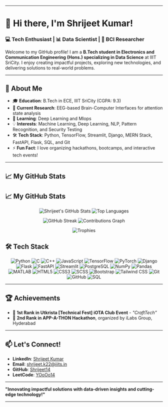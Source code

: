 
---

# 👋 Hi there, I'm Shrijeet Kumar!  

### 💻 Tech Enthusiast | 📊 Data Scientist | 🔬 BCI Researcher  

Welcome to my GitHub profile! I am a **B.Tech student in Electronics and Communication Engineering (Hons.) specializing in Data Science** at IIIT SriCity. I enjoy creating impactful projects, exploring new technologies, and delivering solutions to real-world problems.

---

## 🚀 About Me  
- 🎓 **Education**: B.Tech in ECE, IIIT SriCity (CGPA: 9.3)  
- 🔭 **Current Research**: EEG-based Brain-Computer Interfaces for attention state analysis  
- 🌱 **Learning**: Deep Learning and Mlops 
- 💡 **Interests**: Machine Learning, Deep Learning, NLP, Pattern Recognition, and Security Testing  
- 🛠 **Tech Stack**: Python, TensorFlow, Streamlit, Django, MERN Stack, FastAPI, Flask, SQL, and Git  
- ⚡ **Fun Fact**: I love organizing hackathons, bootcamps, and interactive tech events!  

---

## 📈 My GitHub Stats  
## 📈 My GitHub Stats  

<p align="center">
  <img src="https://github-readme-stats.vercel.app/api?username=Shrijeet14&show_icons=true&theme=radical" alt="Shrijeet's GitHub Stats" />
  <img src="https://github-readme-stats.vercel.app/api/top-langs/?username=Shrijeet14&layout=compact&theme=radical" alt="Top Languages" />
</p>
<p align="center">
  <img src="https://github-readme-streak-stats.herokuapp.com/?user=Shrijeet14&theme=radical" alt="GitHub Streak" />
  <img src="https://github-readme-activity-graph.cyclic.app/graph?username=Shrijeet14&theme=radical" alt="Contributions Graph" />
</p>
<p align="center">
  <img src="https://github-profile-trophy.vercel.app/?username=Shrijeet14&theme=radical&no-frame=true&row=1&column=6" alt="Trophies" />
</p>  
 

## 🛠 Tech Stack  

<p align="center">
  <img src="https://img.shields.io/badge/Python-3776AB?style=for-the-badge&logo=python&logoColor=white" alt="Python" />
  <img src="https://img.shields.io/badge/C-A8B9CC?style=for-the-badge&logo=c&logoColor=white" alt="C" />
  <img src="https://img.shields.io/badge/C++-00599C?style=for-the-badge&logo=cplusplus&logoColor=white" alt="C++" />
  <img src="https://img.shields.io/badge/JavaScript-F7DF1E?style=for-the-badge&logo=javascript&logoColor=black" alt="JavaScript" />
  <img src="https://img.shields.io/badge/TensorFlow-FF6F00?style=for-the-badge&logo=tensorflow&logoColor=white" alt="TensorFlow" />
  <img src="https://img.shields.io/badge/PyTorch-EE4C2C?style=for-the-badge&logo=pytorch&logoColor=white" alt="PyTorch" />
  <img src="https://img.shields.io/badge/Django-092E20?style=for-the-badge&logo=django&logoColor=white" alt="Django" />
  <img src="https://img.shields.io/badge/Flask-000000?style=for-the-badge&logo=flask&logoColor=white" alt="Flask" />
  <img src="https://img.shields.io/badge/FastAPI-009688?style=for-the-badge&logo=fastapi&logoColor=white" alt="FastAPI" />
  <img src="https://img.shields.io/badge/Streamlit-FF4B4B?style=for-the-badge&logo=streamlit&logoColor=white" alt="Streamlit" />
  <img src="https://img.shields.io/badge/PostgreSQL-336791?style=for-the-badge&logo=postgresql&logoColor=white" alt="PostgreSQL" />
  <img src="https://img.shields.io/badge/NumPy-013243?style=for-the-badge&logo=numpy&logoColor=white" alt="NumPy" />
  <img src="https://img.shields.io/badge/Pandas-150458?style=for-the-badge&logo=pandas&logoColor=white" alt="Pandas" />
  <img src="https://img.shields.io/badge/MATLAB-0076A8?style=for-the-badge&logo=mathworks&logoColor=white" alt="MATLAB" />
  <img src="https://img.shields.io/badge/HTML5-E34F26?style=for-the-badge&logo=html5&logoColor=white" alt="HTML5" />
  <img src="https://img.shields.io/badge/CSS3-1572B6?style=for-the-badge&logo=css3&logoColor=white" alt="CSS3" />
  <img src="https://img.shields.io/badge/SCSS-CC6699?style=for-the-badge&logo=sass&logoColor=white" alt="SCSS" />
  <img src="https://img.shields.io/badge/Bootstrap-7952B3?style=for-the-badge&logo=bootstrap&logoColor=white" alt="Bootstrap" />
  <img src="https://img.shields.io/badge/TailwindCSS-06B6D4?style=for-the-badge&logo=tailwindcss&logoColor=white" alt="Tailwind CSS" />
  <img src="https://img.shields.io/badge/Git-F05032?style=for-the-badge&logo=git&logoColor=white" alt="Git" />
  <img src="https://img.shields.io/badge/GitHub-181717?style=for-the-badge&logo=github&logoColor=white" alt="GitHub" />
  <img src="https://img.shields.io/badge/SQL-CC2927?style=for-the-badge&logo=microsoftsqlserver&logoColor=white" alt="SQL" />
</p>



---

## 🏆 Achievements  
- 🥇 **1st Rank in Utkrista [Technical Fest] iOTA Club Event** - *"CraftTech"*  
- 🥈 **2nd Rank in APP-A-THON Hackathon**, organized by iLabs Group, Hyderabad  

---

## 📫 Let's Connect!  

- **LinkedIn**: [Shrijeet Kumar](https://linkedin.com/in/shrijeet-kumar-4534a2274/)  
- **Email**: [shrijeet.k22@iiits.in](mailto:shrijeet.k22@iiits.in)  
- **GitHub**: [Shrijeet14](https://github.com/Shrijeet14)  
- **LeetCode**: [YOoOo14](https://leetcode.com/u/YOoOo14/)  

---

**"Innovating impactful solutions with data-driven insights and cutting-edge technology!"**  

---

